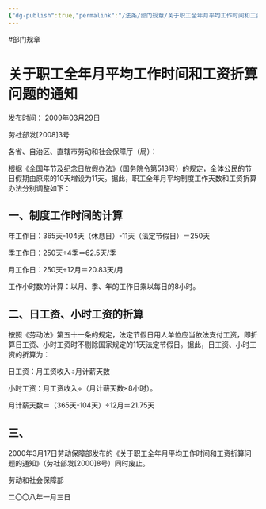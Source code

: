 ```yaml
---
{"dg-publish":true,"permalink":"/法条/部门规章/关于职工全年月平均工作时间和工资折算问题的通知/","noteIcon":"","created":"2025-03-04T14:22:21.325+08:00"}
---
```


#部门规章 
# 关于职工全年月平均工作时间和工资折算问题的通知

发布时间： 2009年03月29日 

劳社部发\[2008\]3号

各省、自治区、直辖市劳动和社会保障厅（局）：

根据《全国年节及纪念日放假办法》（国务院令第513号）的规定，全体公民的节日假期由原来的10天增设为11天。据此，职工全年月平均制度工作天数和工资折算办法分别调整如下：

## 一、制度工作时间的计算

年工作日：365天-104天（休息日）-11天（法定节假日）＝250天

季工作日：250天÷4季＝62.5天/季

月工作日：250天÷12月＝20.83天/月

工作小时数的计算：以月、季、年的工作日乘以每日的8小时。

## 二、日工资、小时工资的折算

按照《劳动法》第五十一条的规定，法定节假日用人单位应当依法支付工资，即折算日工资、小时工资时不剔除国家规定的11天法定节假日。据此，日工资、小时工资的折算为：

日工资：月工资收入÷月计薪天数

小时工资：月工资收入÷（月计薪天数×8小时）。

月计薪天数＝（365天-104天）÷12月＝21.75天

## 三、

2000年3月17日劳动保障部发布的《关于职工全年月平均工作时间和工资折算问题的通知》（劳社部发[2000]8号）同时废止。

劳动和社会保障部

二〇〇八年一月三日